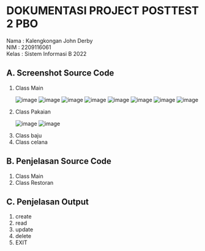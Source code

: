 <h1>DOKUMENTASI PROJECT POSTTEST 2 PBO</h1>

<P>Nama : Kalengkongan John Derby<br>NIM : 2209116061 <br>Kelas : Sistem Informasi B 2022</P>

<h2>A. Screenshot Source Code</h2>

<ol>
  <li>Class Main</li>

  ![image](https://github.com/iooo25/pbo-post-test-2/assets/128172248/1a3a7d25-27b5-4b41-8fab-a5c83f2e73f6)
  ![image](https://github.com/iooo25/pbo-post-test-2/assets/128172248/c87e17a7-aa1d-41e0-8c74-f441f45da4bf)
  ![image](https://github.com/iooo25/pbo-post-test-2/assets/128172248/9a1afc89-da1b-48ff-b62c-f3a171dbf139)
  ![image](https://github.com/iooo25/pbo-post-test-2/assets/128172248/f999bb8f-92b6-4588-8a81-6afece12b3f6)
  ![image](https://github.com/iooo25/pbo-post-test-2/assets/128172248/7c31e801-8ffd-423b-8a71-0f2773955b73)
  ![image](https://github.com/iooo25/pbo-post-test-2/assets/128172248/d8a84027-4b3e-4be0-934e-86eab33dc61f)
  ![image](https://github.com/iooo25/pbo-post-test-2/assets/128172248/52d63486-54aa-49f8-bd20-bc19ccb43d48)
  ![image](https://github.com/iooo25/pbo-post-test-2/assets/128172248/a9eaf212-6a6e-4706-b798-9bdd34691cb6)
  <li>Class Pakaian</li>

  ![image](https://github.com/iooo25/pbo-post-test-2/assets/128172248/a6577e97-13df-4ab3-bb8d-f4011be31686)
  ![image](https://github.com/iooo25/pbo-post-test-2/assets/128172248/f5eb9ccd-fa69-492d-8f00-a66f314f765c)
  <li>Class baju</li>
  <li>Class celana</li>
</ol>

<h2>B. Penjelasan Source Code</h2>

<ol>
  <li>Class Main</li>
  <li>Class Restoran</li>
</ol>

<h2>C. Penjelasan Output</h2>
<ol>
  <li>create</li>
  <li>read</li>
  <li>update</li>
  <li>delete</li>
  <li>EXIT</li>
</ol>
